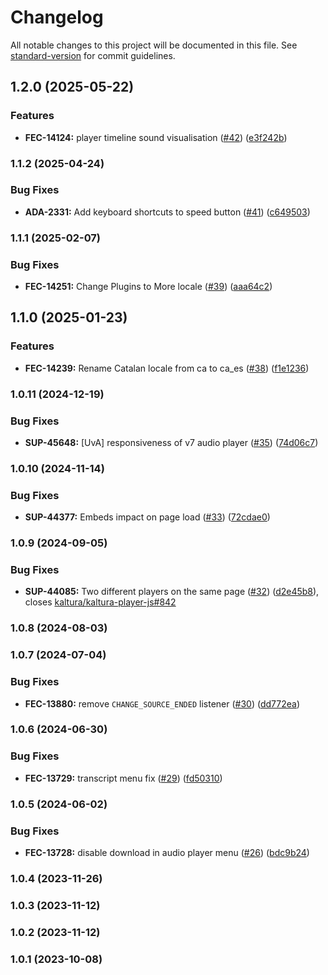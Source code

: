 # Changelog

All notable changes to this project will be documented in this file. See [standard-version](https://github.com/conventional-changelog/standard-version) for commit guidelines.

## 1.2.0 (2025-05-22)


### Features

* **FEC-14124:** player timeline sound visualisation ([#42](https://github.com/kaltura/playkit-js-audio-player/issues/42)) ([e3f242b](https://github.com/kaltura/playkit-js-audio-player/commit/e3f242b0a80877586ace65f30b5fa4a34d6951be))

### 1.1.2 (2025-04-24)


### Bug Fixes

* **ADA-2331:** Add keyboard shortcuts to speed button ([#41](https://github.com/kaltura/playkit-js-audio-player/issues/41)) ([c649503](https://github.com/kaltura/playkit-js-audio-player/commit/c6495037c23e40bca9ecea98aeb4a5a6f440c10b))

### 1.1.1 (2025-02-07)


### Bug Fixes

* **FEC-14251:** Change Plugins to More locale ([#39](https://github.com/kaltura/playkit-js-audio-player/issues/39)) ([aaa64c2](https://github.com/kaltura/playkit-js-audio-player/commit/aaa64c2e5c05838294fbcfc29460b8bc8260ab97))

## 1.1.0 (2025-01-23)


### Features

* **FEC-14239:** Rename Catalan locale from ca to ca_es ([#38](https://github.com/kaltura/playkit-js-audio-player/issues/38)) ([f1e1236](https://github.com/kaltura/playkit-js-audio-player/commit/f1e12361330fc91048d809f0fbf3797108a9f856))

### 1.0.11 (2024-12-19)


### Bug Fixes

* **SUP-45648:** [UvA] responsiveness of v7 audio player ([#35](https://github.com/kaltura/playkit-js-audio-player/issues/35)) ([74d06c7](https://github.com/kaltura/playkit-js-audio-player/commit/74d06c7275d546ea5e8487b4e21121472ce7964a))

### 1.0.10 (2024-11-14)


### Bug Fixes

* **SUP-44377:** Embeds impact on page load ([#33](https://github.com/kaltura/playkit-js-audio-player/issues/33)) ([72cdae0](https://github.com/kaltura/playkit-js-audio-player/commit/72cdae0a519a9f70a90a5d98da160815c6bc9696))

### 1.0.9 (2024-09-05)


### Bug Fixes

* **SUP-44085:** Two different players on the same page ([#32](https://github.com/kaltura/playkit-js-audio-player/issues/32)) ([d2e45b8](https://github.com/kaltura/playkit-js-audio-player/commit/d2e45b884f91d1b65af0ecfbb2095ecdf111de23)), closes [kaltura/kaltura-player-js#842](https://github.com/kaltura/kaltura-player-js/issues/842)

### 1.0.8 (2024-08-03)

### 1.0.7 (2024-07-04)


### Bug Fixes

* **FEC-13880:** remove `CHANGE_SOURCE_ENDED` listener ([#30](https://github.com/kaltura/playkit-js-audio-player/issues/30)) ([dd772ea](https://github.com/kaltura/playkit-js-audio-player/commit/dd772ea5c57977a728929d8bf4c808cd1de34942))

### 1.0.6 (2024-06-30)


### Bug Fixes

* **FEC-13729:** transcript menu fix ([#29](https://github.com/kaltura/playkit-js-audio-player/issues/29)) ([fd50310](https://github.com/kaltura/playkit-js-audio-player/commit/fd50310a4de7d29e2d61dc8f2ccaa340493a3da5))

### 1.0.5 (2024-06-02)


### Bug Fixes

* **FEC-13728:** disable download in audio player menu ([#26](https://github.com/kaltura/playkit-js-audio-player/issues/26)) ([bdc9b24](https://github.com/kaltura/playkit-js-audio-player/commit/bdc9b24a4a0631c295b0792634fa448587c5703b))

### 1.0.4 (2023-11-26)

### 1.0.3 (2023-11-12)

### 1.0.2 (2023-11-12)

### 1.0.1 (2023-10-08)
